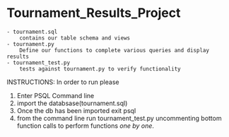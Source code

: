 # Tournament_Results_Project 
	- tournament.sql
		contains our table schema and views
	- tournament.py 
		Define our functions to complete various queries and display results
	- tournament_test.py
		tests against tournament.py to verify functionality

INSTRUCTIONS: 
In order to run please 
1. Enter PSQL Command line
2. import the databsase(tournament.sql) 
3. Once the db has been imported exit psql 
4. from the command line run tournament_test.py uncommenting bottom function
calls to perform functions _one by one_. 
